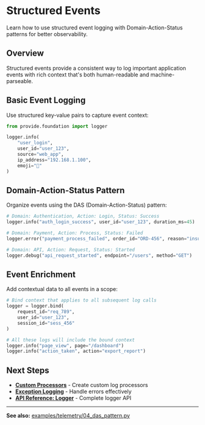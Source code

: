 # Structured Events

Learn how to use structured event logging with Domain-Action-Status patterns for better observability.

## Overview

Structured events provide a consistent way to log important application events with rich context that's both human-readable and machine-parseable.

## Basic Event Logging

Use structured key-value pairs to capture event context:

```python
from provide.foundation import logger

logger.info(
    "user_login",
    user_id="user_123",
    source="web_app",
    ip_address="192.168.1.100",
    emoji="🔐"
)
```

## Domain-Action-Status Pattern

Organize events using the DAS (Domain-Action-Status) pattern:

```python
# Domain: Authentication, Action: Login, Status: Success
logger.info("auth_login_success", user_id="user_123", duration_ms=45)

# Domain: Payment, Action: Process, Status: Failed
logger.error("payment_process_failed", order_id="ORD-456", reason="insufficient_funds")

# Domain: API, Action: Request, Status: Started
logger.debug("api_request_started", endpoint="/users", method="GET")
```

## Event Enrichment

Add contextual data to all events in a scope:

```python
# Bind context that applies to all subsequent log calls
logger = logger.bind(
    request_id="req_789",
    user_id="user_123",
    session_id="sess_456"
)

# All these logs will include the bound context
logger.info("page_view", page="/dashboard")
logger.info("action_taken", action="export_report")
```

## Next Steps

- **[Custom Processors](custom-processors.md)** - Create custom log processors
- **[Exception Logging](exception-logging.md)** - Handle errors effectively
- **[API Reference: Logger](../../reference/provide/foundation/logger/index.md)** - Complete logger API

---

**See also:** [examples/telemetry/04_das_pattern.py](https://github.com/provide-io/provide-foundation/blob/main/examples/telemetry/04_das_pattern.py)
